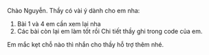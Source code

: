 Chào Nguyễn. Thầy có vài ý dành cho em nha:
1. Bài 1 và 4 em cần xem lại nha
2. Các bài còn lại em làm tốt rồi
Chi tiết thầy ghi trong code của em. 

Em mắc kẹt chỗ nào thì nhắn cho thầy hỗ trợ thêm nhé.